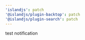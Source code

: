 ```yaml
---
'islandjs': patch
'@islandjs/plugin-backtop': patch
'@islandjs/plugin-search': patch
---
```


test notification

